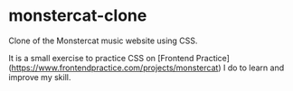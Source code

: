 # monstercat-clone
Clone of the Monstercat music website using CSS.

It is a small exercise to practice CSS on [Frontend Practice] (https://www.frontendpractice.com/projects/monstercat) I do to learn and improve my skill.
